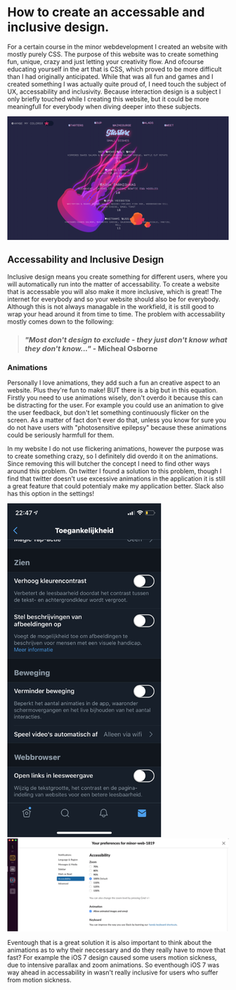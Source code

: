 # How to create an accessable and inclusive design.
For a certain course in the minor webdevelopment I created an website with mostly purely CSS. The purpose of this website was to create something fun, unique, crazy and just letting your creativity flow. And ofcourse educating yourself in the art that is CSS, which proved to be more difficult than I had originally anticipated. While that was all fun and games and I created something I was actually quite proud of, I need touch the subject of UX, accessability and inclusivity. Because interaction design is a subject I only briefly touched while I creating this website, but it could be more meaningfull for everybody when diving deeper into these subjects.

![Jellyfish](./assets/jellyfish.png)

## Accessability and Inclusive Design 
Inclusive design means you create something for different users, where you will automatically run into the matter of accessability. To create a website that is accessable you will also make it more inclusive, which is great! The internet for everybody and so your website should also be for everybody. Although this is not always managable in the workfield, it is still good to wrap your head around it from time to time. The problem with accessability mostly comes down to the following:

> ### _"Most don't design to exclude - they just don't know what they don't know..."_ - **Micheal Osborne**

### Animations
Personally I love animations, they add such a fun an creative aspect to an website. Plus they're fun to make! BUT there is a big but in this equation. Firstly you need to use animations wisely, don't overdo it because this can be distracting for the user. For example you could use an animation to give the user feedback, but don't let something continuously flicker on the screen. As a matter of fact don't ever do that, unless you know for sure you do not have users with "photosensitive epilepsy" because these animations could be seriously harmfull for them.

In my website I do not use flickering animations, however the purpose was to create something crazy, so I definitely did overdo it on the animations. Since removing this will butcher the concept I need to find other ways around this problem. On twitter I found a solution to this problem, though I find that twitter doesn't use excessive animations in the application it is still a great feature that could potentialy make my application better. Slack also has this option in the settings!

<img src='./assets/twitterAnimations.png' width='350' alt='Twitter settings'/>
<img src='./assets/slack.png' width='800' alt='Slack settings'/>

Eventough that is a great solution it is also important to think about the animations as to why their neccessary and do they really have to move that fast? For example the iOS 7 design caused some users motion sickness, due to intensive parallax and zoom animations. So eventhough iOS 7 was way ahead in accessability in wasn't really inclusive for users who suffer from motion sickness.